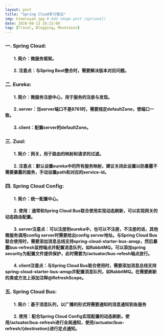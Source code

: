 ```yaml
---
layout: post
title: "Spring Cloud学习笔记"
img: himalayan.jpg # Add image post (optional)
date: 2020-08-13 16:22:00
tag: [Travel, Blogging, Mountains]
---
```

### 一. Spring Cloud:
#### &emsp;&emsp;1. 简介：微服务框架。
#### &emsp;&emsp;2. 注意点：与Spring Boot整合时，需要解决版本对应问题。

### 二. Eureka:
#### &emsp;&emsp;1. 简介：微服务注册中心，用于服务的注册与发现。
#### &emsp;&emsp;2. server：当server端口不是8761时，需要规定defaultZone，使端口一致。
#### &emsp;&emsp;3. client：配置server的defaultZone。

### 三. Zuul:
#### &emsp;&emsp;1. 简介：网关，用于路由的映射和请求的过滤。
#### &emsp;&emsp;2. 注意点：默认设置eureka中的所有服务映射，建议关闭此设置以防暴露不需要暴露的服务，手动设置path和对应的service-id。

### 四. Spring Cloud Config:
#### &emsp;&emsp;1. 简介：统一配置中心。
#### &emsp;&emsp;2. 使用：通常和Spring Cloud Bus联合使用实现动态刷新，可以实现网关的动态路由配置。
#### &emsp;&emsp;3. server注意点：可以注册到eureka中，也可以不注册，不注册的话，其他微服务调用config server时需要给出config server地址。与Spring Cloud Bus联合使用时，需要添加消息总线支持spring-cloud-starter-bus-amqp，然后暴露bus-refresh监控端点并配置消息队列，如RabbitMQ。可以添加spring security为配置文件提供保护，此时需要为/actuator/bus-refesh端点放行。
#### &emsp;&emsp;4. client注意点：与Spring Cloud Bus联合使用时，需要添加消息总线支持spring-cloud-starter-bus-amqp并配置消息队列，如RabbitMQ。在需要刷新的类或方法上添加注释@RefreshScope。

### 五. Spring Cloud Bus:
#### &emsp;&emsp;1. 简介：基于消息队列，以广播的形式将需要通知的消息通知到各服务
#### &emsp;&emsp;2. 使用：配合Spring Cloud Config实现配置的动态刷新。使用/actuator/bus-refresh进行全局通知，使用/actuator/bus-refresh/{destination}进行定点通知。